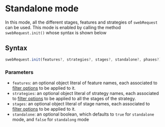 # Standalone mode
In this mode, all the different stages, features and strategies of `swebRequest` can be used. 
This mode is enabled by calling the method `swebRequest.init()` whose syntax is shown below

## Syntax
```javascript
swebRequest.init(features?, strategies?, stages?, standalone?, phases?)
```
### Parameters
- `features`: an optional object literal of feature names, each associated to [filter options](../../options/filter/index.md) to be applied to it.
- `strategies`: an optional object literal of strategy names, each associated to [filter options](../../options/filter/index.md) to be applied to all the stages of the strategy.
- `stages`: an optional object literal of stage names, each associated to [filter options](../../options/filter/index.md) to be applied to it.
- `standalone`: an optional boolean, which defaults to `true` for `standalone` mode, and `false` for `standalong` mode 